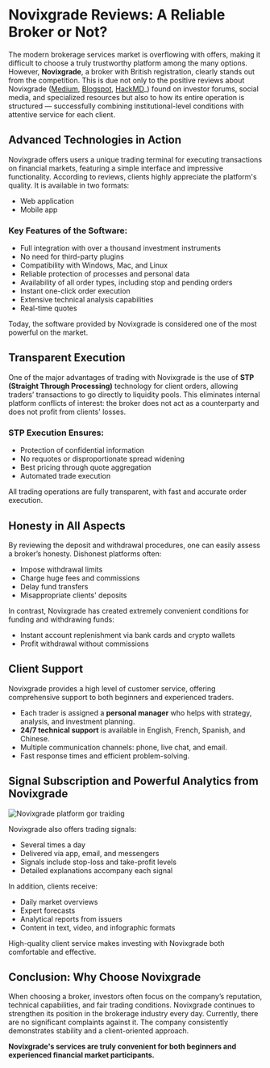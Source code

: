 # Novixgrade Reviews: A Reliable Broker or Not?


The modern brokerage services market is overflowing with offers, making it difficult to choose a truly trustworthy platform among the many options. However, **Novixgrade**, a broker with British registration, clearly stands out from the competition. This is due not only to the positive reviews about Novixgrade ([Medium](https://medium.com/@cathymullins2165/novixgrade-reviews-a-closer-look-at-the-broker-12408aca6d0e), [Blogspot](https://novix-grade.blogspot.com/2025/04/novixgrade-reviews-transparent.html), [HackMD](https://hackmd.io/@Novixgrade/BJN42A2kgx)_) found on investor forums, social media, and specialized resources but also to how its entire operation is structured — successfully combining institutional-level conditions with attentive service for each client.

## Advanced Technologies in Action

Novixgrade offers users a unique trading terminal for executing transactions on financial markets, featuring a simple interface and impressive functionality. According to reviews, clients highly appreciate the platform's quality. It is available in two formats:

- Web application
- Mobile app

### Key Features of the Software:

- Full integration with over a thousand investment instruments
- No need for third-party plugins
- Compatibility with Windows, Mac, and Linux
- Reliable protection of processes and personal data
- Availability of all order types, including stop and pending orders
- Instant one-click order execution
- Extensive technical analysis capabilities
- Real-time quotes

Today, the software provided by Novixgrade is considered one of the most powerful on the market.

## Transparent Execution

One of the major advantages of trading with Novixgrade is the use of **STP (Straight Through Processing)** technology for client orders, allowing traders’ transactions to go directly to liquidity pools. This eliminates internal platform conflicts of interest: the broker does not act as a counterparty and does not profit from clients' losses.

### STP Execution Ensures:

- Protection of confidential information
- No requotes or disproportionate spread widening
- Best pricing through quote aggregation
- Automated trade execution

All trading operations are fully transparent, with fast and accurate order execution.

## Honesty in All Aspects

By reviewing the deposit and withdrawal procedures, one can easily assess a broker’s honesty. Dishonest platforms often:

- Impose withdrawal limits
- Charge huge fees and commissions
- Delay fund transfers
- Misappropriate clients' deposits

In contrast, Novixgrade has created extremely convenient conditions for funding and withdrawing funds:

- Instant account replenishment via bank cards and crypto wallets
- Profit withdrawal without commissions

## Client Support

Novixgrade provides a high level of customer service, offering comprehensive support to both beginners and experienced traders.

- Each trader is assigned a **personal manager** who helps with strategy, analysis, and investment planning.
- **24/7 technical support** is available in English, French, Spanish, and Chinese.
- Multiple communication channels: phone, live chat, and email.
- Fast response times and efficient problem-solving.

## Signal Subscription and Powerful Analytics from Novixgrade
![Novixgrade platform gor traiding](https://github.com/user-attachments/assets/76dabf56-2ed2-4229-8e66-7d453cb4943a)


Novixgrade also offers trading signals:

- Several times a day
- Delivered via app, email, and messengers
- Signals include stop-loss and take-profit levels
- Detailed explanations accompany each signal

In addition, clients receive:

- Daily market overviews
- Expert forecasts
- Analytical reports from issuers
- Content in text, video, and infographic formats

High-quality client service makes investing with Novixgrade both comfortable and effective.

## Conclusion: Why Choose Novixgrade

When choosing a broker, investors often focus on the company’s reputation, technical capabilities, and fair trading conditions. Novixgrade continues to strengthen its position in the brokerage industry every day. Currently, there are no significant complaints against it. The company consistently demonstrates stability and a client-oriented approach.

**Novixgrade's services are truly convenient for both beginners and experienced financial market participants.**
